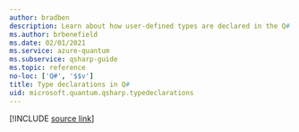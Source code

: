 ```yaml
---
author: bradben
description: Learn about how user-defined types are declared in the Q# programming language.
ms.author: brbenefield
ms.date: 02/01/2021
ms.service: azure-quantum
ms.subservice: qsharp-guide
ms.topic: reference
no-loc: ['Q#', '$$v']
title: Type declarations in Q#
uid: microsoft.quantum.qsharp.typedeclarations
---
```


<!-- 
# Type declarations in Q#
-->

[!INCLUDE [source link](~/includes/qsharp-language/Specifications/Language/1_ProgramStructure/2_TypeDeclarations.md)]